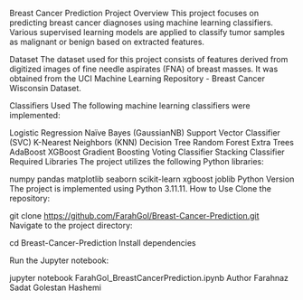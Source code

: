 Breast Cancer Prediction
Project Overview
This project focuses on predicting breast cancer diagnoses using machine learning classifiers. Various supervised learning models are applied to classify tumor samples as malignant or benign based on extracted features.

Dataset
The dataset used for this project consists of features derived from digitized images of fine needle aspirates (FNA) of breast masses. It was obtained from the UCI Machine Learning Repository - Breast Cancer Wisconsin Dataset.

Classifiers Used
The following machine learning classifiers were implemented:

Logistic Regression
Naïve Bayes (GaussianNB)
Support Vector Classifier (SVC)
K-Nearest Neighbors (KNN)
Decision Tree
Random Forest
Extra Trees
AdaBoost
XGBoost
Gradient Boosting
Voting Classifier
Stacking Classifier
Required Libraries
The project utilizes the following Python libraries:

numpy
pandas
matplotlib
seaborn
scikit-learn
xgboost 
joblib
Python Version
The project is implemented using Python 3.11.11.
How to Use
Clone the repository:

git clone https://github.com/FarahGol/Breast-Cancer-Prediction.git
Navigate to the project directory:

cd Breast-Cancer-Prediction
Install dependencies

Run the Jupyter notebook:

jupyter notebook FarahGol_BreastCancerPrediction.ipynb
Author
Farahnaz Sadat Golestan Hashemi
